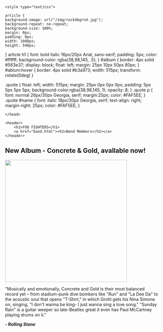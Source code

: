 <!DOCTYPE html>
<html>
    <head>
		<title>FOO FIGHTERS </title>
		<link rel="stylesheet" type="text/css" href="css/normalize.css" />
		<link rel="stylesheet" type="text/css" href="css/styles.css" />
		
    <style type="text/css">
   
    article {
	background-image: url("/img/rock4bgrnd.jpg");
	background-repeat: no-repeat;
	background-size: 100%;
	margin: 0px;
	padding: 0px;
	width: 1080px;
	height: 540px;
}
article h1 {
	font: bold italic 16px/20px Arial, sans-serif;
	padding: 5px;
	color: #ffffff;
	background-color: rgba(38,98,145, .5);
}
#album {
	border: 4px solid #563e37;
	display: block;
	float: left;
	margin: 25px 10px 50px 80px;
}
#ablum:hover {
	border: 4px solid #b3a973;
    width: 515px;
	transform: rotate(0deg)
}

.quote {
	float: left;
	width: 515px;
	margin: 25px 0px 0px 0px;
	padding: 5px 5px 5px 5px;
	background-color:rgba(38,98,145, 1);
	opacity:.8;
}
.quote p {
	font: normal 26px/30px Georgia, serif;
	margin:25px;
	color: #FAF5EE;
}
.quote #name {
	font: italic 18px/30px Georgia, serif;
	text-align: right;
	margin-right: 25px;
	color: #FAF5EE;
}
    </style>


	
	</head>	
<body>
    
	<header>
		<h1>FOO FIGHTERS</h1>
        <a href="band.html"><h2>Band Members</h2></a>
	</header>
<Article>
<h1> New Album - Concrete & Gold, avallable now!</h1>
<img id="album" src="img/concreteGold.jpg" width="400" height="400">
<div class="quote">
<p> "Musically and emotionally, Concrete and Gold is their most balanced record yet – from stadium-punk dive bombers like "Run" and "La Dee Da" to the acoustic soul that opens "T-Shirt," in which Grohl gets his Nina Simone on, singing, "I don't wanna be king- I just wanna sing a love song." "Sunday Rain" is a guitar weeper so late-Beatles great it even has Paul McCartney playing drums on it."
</p>
<div id="name">
<p><i><strong>- Rolling Stone</strong></i></p>
</div>
</div>
</Article>

</body>
</html>
	
